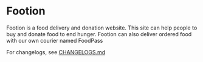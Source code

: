 # Footion
Footion is a food delivery and donation website. This site can help people to buy and donate food to end hunger. Footion can also deliver ordered food with our own courier named FoodPass

For changelogs, see [CHANGELOGS.md](https://github.com/rifqyattaufi/footion/blob/main/CHANGELOGS.MD)